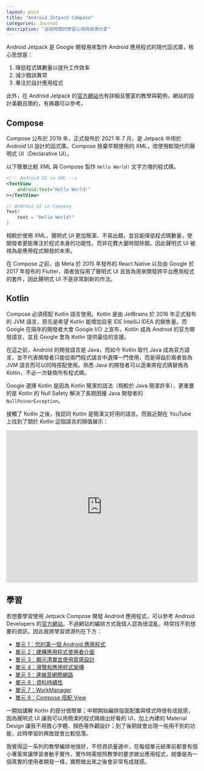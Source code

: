 ```yaml
---
layout: post
title: "Android Jetpack Compose"
categories: Journal
description: "這段時間的學習心得與資源分享"
---
```


Android Jetpack 是 Google 開發用來製作 Android 應用程式的現代函式庫，核心思想是：

1. 降低程式碼數量以提升工作效率
2. 減少錯誤異常
3. 專注於設計應用程式

此外，在 Android Jetpack 的[官方網站](https://developer.android.com/jetpack?hl=zh-tw)也有詳細且豐富的教學與範例，網站的設計美觀且簡約，有興趣可以參考。

## Compose

Compose 公布於 2019 年，正式發布於 2021 年 7 月，是 Jetpack 中用於 Android UI 設計的函式庫。Compose 捨棄早期使用的 XML，改使用較現代的聲明式 UI（Declarative UI）。

以下簡單比較 XML 與 Compose 製作 `Hello World!` 文字方塊的程式碼。

```xml
<!-- Android UI in XML -->
<TextView
    android:text="Hello World!"
></TextView>
```

```kotlin
// Android UI in Compose
Text(
    text = "Hello World!"
)
```

相較於使用 XML，聲明式 UI 更加簡潔、不易出錯，並且能降低程式碼數量，使開發者更能專注於程式本身的功能性，而非花費大量時間除錯。因此聲明式 UI 被視為是應用程式開發的未來。

在 Compose 之前，由 Meta 於 2015 年發布的 React Native 以及由 Google 於 2017 年發布的 Flutter，兩者皆採用了聲明式 UI 且皆為用來開發跨平台應用程式的套件，因此聲明式 UI 不是非常創新的作法。

## Kotlin

Compose 必須搭配 Kotlin 語言使用。Kotlin 是由 JetBrains 於 2016 年正式發布的 JVM 語言，原先是希望 Kotlin 能增加自家 IDE IntelliJ IDEA 的銷售量。而 Google 在隔年的開發者大會 Google I/O 上宣布，Kotlin 成為 Android 的官方開發語言，並且 Google 會為 Kotlin 提供最佳的支援。

在這之前，Android 的開發語言是 Java，而如今 Kotlin 取代 Java 成為官方語言，並不代表開發者只能從兩門程式語言中選擇一門使用，而是得益於兩者皆為 JVM 語言而可以同時搭配使用。熟悉 Java 的開發者可以逐漸將程式碼替換為 Kotlin，不必一次替換所有程式碼。

Google 選擇 Kotlin 是因為 Kotlin 簡潔的語法（相較於 Java 簡潔許多），更重要的是 Kotlin 的 Null Safety 解決了長期困擾 Java 開發者的 `NullPoinerException`。

接觸了 Kotlin 之後，我認同 Kotlin 是簡潔又好用的語言。而我近期在 YouTube 上找到了關於 Kotlin 這個語言的顏值展示：

<iframe width="100%" height="400" src="https://www.youtube.com/embed/iTy13tsi054?si=f45TORRifX6IOC7z" title="YouTube video player" frameborder="0" allow="accelerometer; autoplay; clipboard-write; encrypted-media; gyroscope; picture-in-picture; web-share" allowfullscreen></iframe>

## 學習

若想要學習使用 Jetpack Compose 開發 Android 應用程式，可以參考 Android Developers 的[官方網站](https://developer.android.com/?hl=zh-tw)。不過網站的編排方式我個人認為很混亂，時常找不到想要的資訊，因此我將學習資源列在下方：

- [單元 1：您的第一個 Android 應用程式](https://developer.android.com/courses/android-basics-compose/unit-1?hl=zh-tw)
- [單元 2：建構應用程式使用者介面](https://developer.android.com/courses/android-basics-compose/unit-2?hl=zh-tw)
- [單元 3：顯示清單並使用質感設計](https://developer.android.com/courses/android-basics-compose/unit-3?hl=zh-tw)
- [單元 4：導覽和應用程式架構](https://developer.android.com/courses/android-basics-compose/unit-4?hl=zh-tw)
- [單元 5：連線至網際網路](https://developer.android.com/courses/android-basics-compose/unit-5?hl=zh-tw)
- [單元 6：資料持續性](https://developer.android.com/courses/android-basics-compose/unit-6?hl=zh-tw)
- [單元 7：WorkManager](https://developer.android.com/courses/android-basics-compose/unit-7?hl=zh-tw)
- [單元 8：Compose 搭配 View](https://developer.android.com/courses/android-basics-compose/unit-8?hl=zh-tw)

一開始講解 Kotlin 的部分很簡單；中期開始編排版面配置與樣式時很有成就感，因為聲明式 UI 讓我可以用簡潔的程式碼做出好看的 UI，加上內建的 Material Design 讓我不用擔心字體、顏色等外觀設計；到了後期就會出現一些用不到的功能，此時學習的興致就會比較低落。

我覺得這一系列的教學編排地很好，不但資訊量適中，在每個單元結束前都會有個小專案來讓學習者動手實作。實作時需按照教學的要求做出應用程式，就像是為一個真實的使用者開發一樣，實際做出來之後會非常有成就感。